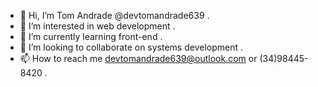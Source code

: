 - 👋 Hi, I’m Tom Andrade @devtomandrade639 .
- 👀 I’m interested in web development .
- 🌱 I’m currently learning front-end .
- 💞️ I’m looking to collaborate on systems development .
- 📫 How to reach me devtomandrade639@outlook.com or (34)98445-8420 .

<!---
devtomandrade639/devtomandrade639 is a ✨ special ✨ repository because its `README.md` (this file) appears on your GitHub profile.
You can click the Preview link to take a look at your changes.
--->

